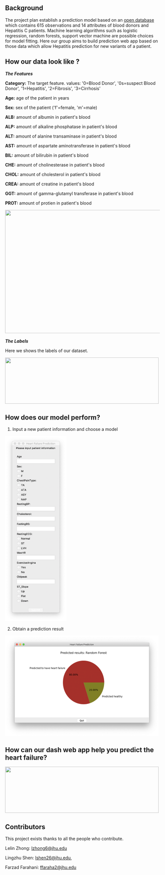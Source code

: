 ## Background
The project plan establish a prediction model based on an [open database](https://www.kaggle.com/fedesoriano/heart-failure-prediction) which contains  615 observations and 14 attributes of blood donors and Hepatitis C patients. Machine learning algorithms such as logistic regression, random forests, support vector machine are possible choices for model fitting. Here our group aims to build prediction web app based on those data which allow Hepatitis prediction for new variants of a patient. 


## How our data look like ?

***The Features***

**Category:** The target feature. values: '0=Blood Donor', '0s=suspect Blood Donor', '1=Hepatitis', '2=Fibrosis', '3=Cirrhosis'

**Age:** age of the patient in years

**Sex:** sex of the patient ('f'=female, 'm'=male)

**ALB:** amount of albumin in patient's blood

**ALP:** amount of alkaline phosphatase in patient's blood

**ALT:** amount of alanine transaminase in patient's blood

**AST:** amount of aspartate aminotransferase in patient's blood

**BIL:** amount of bilirubin in patient's blood

**CHE:** amount of cholinesterase in patient's blood

**CHOL:** amount of cholesterol in patient's blood

**CREA:** amount of creatine in patient's blood

**GGT:** amount of gamma-glutamyl transferase in patient's blood

**PROT:** amount of protien in patient's blood

<img width="900" height="400" src=https://github.com/fvfarahani/LeLiFa/blob/08f7dde69a22d2b2c460367c5426c9591cc68f0c/Figure/Features.png>

***The Labels***

Here we shows the labels of our dataset. 

<img width="500" height="150" src=https://github.com/fvfarahani/LeLiFa/blob/598561f1199ab07989c6fc6cfacc8018143db78e/Figure/Labels.png>


## How does our model perform?


1) Input a new patient information and choose a model 
<img width="200" height="600" src=https://github.com/lelinz174125/SC_final_project/blob/cc897b481b7660ae6cc51be571370927b215f0f2/Figure/gui_interface1.png>

2) Obtain a prediction result
<img width="500" height="325" src=https://github.com/lelinz174125/SC_final_project/blob/cc897b481b7660ae6cc51be571370927b215f0f2/Figure/gui_interface3.png>


## How can our dash web app help you predict the heart failure?

<img width="500" height="150" src=https://github.com/fvfarahani/LeLiFa/blob/598561f1199ab07989c6fc6cfacc8018143db78e/Figure/Labels.png>



## Contributors
This project exists thanks to all the people who contribute. 
 
Lelin Zhong: lzhong6@jhu.edu

Lingzhu Shen: lshen26@jhu.edu, 

Farzad Farahani: ffaraha2@jhu.edu